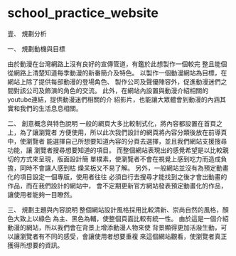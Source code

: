 # school_practice_website
壹、 規劃分析 
 
一、 規劃動機與目標 
 
由於動漫在台灣網路上沒有良好的宣傳管道，有鑑於此想製作一個較完
整且能個從網路上清楚知道每季動漫的新番簡介及特色。 
以製作一個動漫網站為目標，在網站上除了提供每部動漫的登場角色、
製作公司及聲優陣容外，促進動漫迷們之間對該公司及飾演的角色的交流。
此外，在網站內設置與動漫介紹相關的youtube連結，提供動漫迷們相關的介
紹影片，也能讓大眾體會到動漫的內涵其實和我們的生活息息相關。 
 
二、 創意概念與特色說明 
一般的網頁大多比較制式化，將內容都設置在首頁之上，為了讓瀏覽者
方便使用，所以此次我們設計的網頁將內容分類後放在前導頁中，使瀏覽者
能選擇自己所想要知道內容的分頁去選擇，並且我們網站支援搜尋功能，讓
瀏覽者搜尋想要知道的項目。 
而整個網站表現出的感覺希望是以比較親切的方式來呈現，版面設計簡
單樸素，使瀏覽者不會在視覺上感到吃力而造成負擔，同時不會讓人感到枯
燥呆板又不易了解。 
另外，一般網站並沒有為預定動畫化的項目設定一個專版，使用者往往
必須自行去搜尋才能找到之後才會出動畫的作品，而在我們設計的網站中，
會不定期更新官方網站發表預定動畫化的作品，讓使用者能夠一目瞭然。 
 
三、 規劃主題與內容說明 
整個網站設計風格採用比較清新、崇尚自然的風格，顏色大致上以綠色
為主、黑色為輔，使整個頁面比較有統一性。 
由於這是一個介紹動漫的網站，所以我們會在背景上增添動漫人物來使
背景顯得更加活潑生動，可以讓瀏覽者有不同的感受，會讓使用者想要重複
來這個網站觀看，使瀏覽者真正獲得所想要的資訊。 
